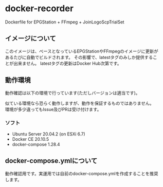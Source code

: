 # docker-recorder

Dockerfile for EPGStation + FFmpeg + JoinLogoScpTrialSet

## イメージについて

このイメージは、ベースとなっているEPGStationやFFmpegのイメージに更新があるたびに自動でビルドされます。
その影響で、latestタグのみしか提供することが出来ません。
latestタグの更新はDocker Hub次第です。

## 動作環境

動作確認は以下の環境で行っています(ただしバージョンは適当です)。

似ている環境なら恐らく動作しますが、動作を保証するものではありません。
環境が多少違ってもIssue及びPRは受け付けます。

### ソフト

* Ubuntu Server 20.04.2 (on ESXi 6.7)
* Docker CE 20.10.5
* docker-compose 1.28.4

## docker-compose.ymlについて

動作確認用です。実運用では自前のdocker-compose.ymlを作成することを推奨します。
